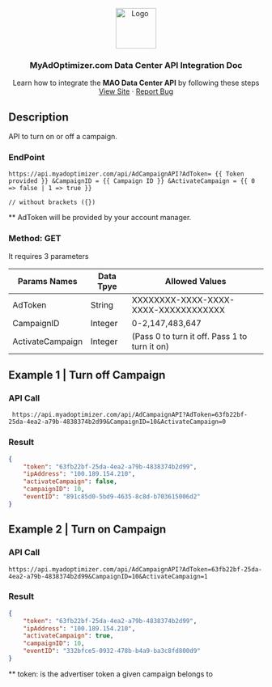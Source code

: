 <p align="center">
  <a href="https://myadoptimizer.com/">
    <img src="https://myadoptimizer.com/img/logo-blk.svg" alt="Logo" height="80">
  </a>
  <h3 align="center">MyAdOptimizer.com Data Center API Integration Doc </h3>
  <p align="center">
    Learn how to integrate the <strong>MAO Data Center API</strong> by following these steps
    <br />
    <a href="https://myadoptimizer.com">View Site</a>
    ·
    <a href="https://myadoptimizer.com/contact">Report Bug</a>
  </p>
</p>

## Description

API to turn on or off a campaign.

### EndPoint

```
https://api.myadoptimizer.com/api/AdCampaignAPI?AdToken= {{ Token provided }} &CampaignID = {{ Campaign ID }} &ActivateCampaign = {{ 0 => false | 1 => true }}

// without brackets ({})
```

\*\* AdToken will be provided by your account manager.

### Method: GET

It requires 3 parameters

<table>
    <thead>
        <tr>
            <th>Params Names</th>
            <th>Data Tpye</th>
            <th>Allowed Values</th>
        </tr>
    </thead>
    <tbody>
        <tr>
            <td> AdToken </td>
            <td> String </td>
            <td> XXXXXXXX-XXXX-XXXX-XXXX-XXXXXXXXXXXX </td>
        </tr>
        <tr>
            <td> CampaignID </td>
            <td> Integer </td>
            <td>  0-2,147,483,647</td>
        </tr>
        <tr>
            <td> ActivateCampaign </td>
            <td> Integer </td>
            <td> (Pass 0 to turn it off. Pass 1 to turn it on)  </td>
        </tr>
    </tbody>
</table>

## Example 1 | Turn off Campaign

### API Call

```
 https://api.myadoptimizer.com/api/AdCampaignAPI?AdToken=63fb22bf-25da-4ea2-a79b-4838374b2d99&CampaignID=10&ActivateCampaign=0

```

### Result

```JSON
{
	"token": "63fb22bf-25da-4ea2-a79b-4838374b2d99",
	"ipAddress": "100.189.154.210",
	"activateCampaign": false,
	"campaignID": 10,
	"eventID": "891c85d0-5bd9-4635-8c8d-b703615006d2"
}
```

## Example 2 | Turn on Campaign

### API Call

```
https://api.myadoptimizer.com/api/AdCampaignAPI?AdToken=63fb22bf-25da-4ea2-a79b-4838374b2d99&CampaignID=10&ActivateCampaign=1

```

### Result

```JSON
{
	"token": "63fb22bf-25da-4ea2-a79b-4838374b2d99",
	"ipAddress": "100.189.154.210",
	"activateCampaign": true,
	"campaignID": 10,
	"eventID": "332bfce5-0932-478b-b4a9-ba3c8fd800d9"
}
```

\*\* token: is the advertiser token a given campaign belongs to
